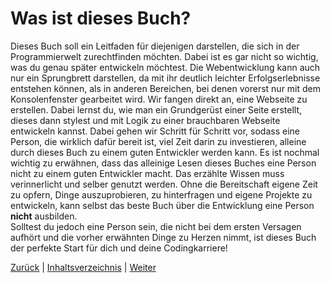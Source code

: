 # Was ist dieses Buch?

Dieses Buch soll ein Leitfaden für diejenigen darstellen, die sich in der Programmierwelt zurechtfinden möchten. Dabei ist es gar nicht so wichtig, was du genau später entwickeln möchtest. Die Webentwicklung kann auch nur ein Sprungbrett darstellen, da mit ihr deutlich leichter Erfolgserlebnisse entstehen können, als in anderen Bereichen, bei denen vorerst nur mit dem Konsolenfenster gearbeitet wird. Wir fangen direkt an, eine Webseite zu erstellen. Dabei lernst du, wie man ein Grundgerüst einer Seite erstellt, dieses dann stylest und mit Logik zu einer brauchbaren Webseite entwickeln kannst. Dabei gehen wir Schritt für Schritt vor, sodass eine Person, die wirklich dafür bereit ist, viel Zeit darin zu investieren, alleine durch dieses Buch zu einem guten Entwickler werden kann. Es ist nochmal wichtig zu erwähnen, dass das alleinige Lesen dieses Buches eine Person nicht zu einem guten Entwickler macht. Das erzählte Wissen muss verinnerlicht und selber genutzt werden. Ohne die Bereitschaft eigene Zeit zu opfern, Dinge auszuprobieren, zu hinterfragen und eigene Projekte zu entwickeln, kann selbst das beste Buch über die Entwicklung eine Person <b>nicht</b> ausbilden. <br>
Solltest du jedoch eine Person sein, die nicht bei dem ersten Versagen aufhört und die vorher erwähnten Dinge zu Herzen nimmt, ist dieses Buch der perfekte Start für dich und deine Codingkarriere!

[Zurück](./1.0%20Wer%20bin%20ich.md) |
[Inhaltsverzeichnis](../README.md) |
[Weiter](./1.2%20Was%20ist%20das%20Internet.md)